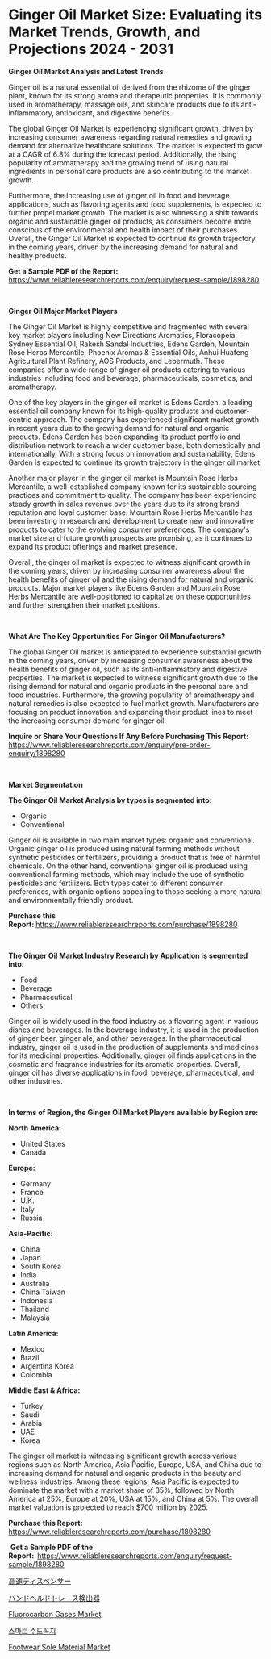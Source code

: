 <p><h1>Ginger Oil Market Size: Evaluating its Market Trends, Growth, and Projections 2024 - 2031</h1></p><p><strong>Ginger Oil Market Analysis and Latest Trends</strong></p>
<p><p>Ginger oil is a natural essential oil derived from the rhizome of the ginger plant, known for its strong aroma and therapeutic properties. It is commonly used in aromatherapy, massage oils, and skincare products due to its anti-inflammatory, antioxidant, and digestive benefits.</p><p>The global Ginger Oil Market is experiencing significant growth, driven by increasing consumer awareness regarding natural remedies and growing demand for alternative healthcare solutions. The market is expected to grow at a CAGR of 6.8% during the forecast period. Additionally, the rising popularity of aromatherapy and the growing trend of using natural ingredients in personal care products are also contributing to the market growth.</p><p>Furthermore, the increasing use of ginger oil in food and beverage applications, such as flavoring agents and food supplements, is expected to further propel market growth. The market is also witnessing a shift towards organic and sustainable ginger oil products, as consumers become more conscious of the environmental and health impact of their purchases. Overall, the Ginger Oil Market is expected to continue its growth trajectory in the coming years, driven by the increasing demand for natural and healthy products.</p></p>
<p><strong>Get a Sample PDF of the Report:&nbsp;</strong> <a href="https://www.reliableresearchreports.com/enquiry/request-sample/1898280">https://www.reliableresearchreports.com/enquiry/request-sample/1898280</a></p>
<p>&nbsp;</p>
<p><strong>Ginger Oil Major Market Players</strong></p>
<p><p>The Ginger Oil Market is highly competitive and fragmented with several key market players including New Directions Aromatics, Floracopeia, Sydney Essential Oil, Rakesh Sandal Industries, Edens Garden, Mountain Rose Herbs Mercantile, Phoenix Aromas & Essential Oils, Anhui Huafeng Agricultural Plant Refinery, AOS Products, and Lebermuth. These companies offer a wide range of ginger oil products catering to various industries including food and beverage, pharmaceuticals, cosmetics, and aromatherapy.</p><p>One of the key players in the ginger oil market is Edens Garden, a leading essential oil company known for its high-quality products and customer-centric approach. The company has experienced significant market growth in recent years due to the growing demand for natural and organic products. Edens Garden has been expanding its product portfolio and distribution network to reach a wider customer base, both domestically and internationally. With a strong focus on innovation and sustainability, Edens Garden is expected to continue its growth trajectory in the ginger oil market.</p><p>Another major player in the ginger oil market is Mountain Rose Herbs Mercantile, a well-established company known for its sustainable sourcing practices and commitment to quality. The company has been experiencing steady growth in sales revenue over the years due to its strong brand reputation and loyal customer base. Mountain Rose Herbs Mercantile has been investing in research and development to create new and innovative products to cater to the evolving consumer preferences. The company's market size and future growth prospects are promising, as it continues to expand its product offerings and market presence.</p><p>Overall, the ginger oil market is expected to witness significant growth in the coming years, driven by increasing consumer awareness about the health benefits of ginger oil and the rising demand for natural and organic products. Major market players like Edens Garden and Mountain Rose Herbs Mercantile are well-positioned to capitalize on these opportunities and further strengthen their market positions.</p></p>
<p>&nbsp;</p>
<p><strong>What Are The Key Opportunities For Ginger Oil Manufacturers?</strong></p>
<p><p>The global Ginger Oil market is anticipated to experience substantial growth in the coming years, driven by increasing consumer awareness about the health benefits of ginger oil, such as its anti-inflammatory and digestive properties. The market is expected to witness significant growth due to the rising demand for natural and organic products in the personal care and food industries. Furthermore, the growing popularity of aromatherapy and natural remedies is also expected to fuel market growth. Manufacturers are focusing on product innovation and expanding their product lines to meet the increasing consumer demand for ginger oil.</p></p>
<p><strong>Inquire or Share Your Questions If Any Before Purchasing This Report:</strong> <a href="https://www.reliableresearchreports.com/enquiry/pre-order-enquiry/1898280">https://www.reliableresearchreports.com/enquiry/pre-order-enquiry/1898280</a></p>
<p>&nbsp;</p>
<p><strong>Market Segmentation</strong></p>
<p><strong>The Ginger Oil Market Analysis by types is segmented into:</strong></p>
<p><ul><li>Organic</li><li>Conventional</li></ul></p>
<p><p>Ginger oil is available in two main market types: organic and conventional. Organic ginger oil is produced using natural farming methods without synthetic pesticides or fertilizers, providing a product that is free of harmful chemicals. On the other hand, conventional ginger oil is produced using conventional farming methods, which may include the use of synthetic pesticides and fertilizers. Both types cater to different consumer preferences, with organic options appealing to those seeking a more natural and environmentally friendly product.</p></p>
<p><strong>Purchase this Report:&nbsp;</strong><a href="https://www.reliableresearchreports.com/purchase/1898280">https://www.reliableresearchreports.com/purchase/1898280</a></p>
<p>&nbsp;</p>
<p><strong>The Ginger Oil Market Industry Research by Application is segmented into:</strong></p>
<p><ul><li>Food</li><li>Beverage</li><li>Pharmaceutical</li><li>Others</li></ul></p>
<p><p>Ginger oil is widely used in the food industry as a flavoring agent in various dishes and beverages. In the beverage industry, it is used in the production of ginger beer, ginger ale, and other beverages. In the pharmaceutical industry, ginger oil is used in the production of supplements and medicines for its medicinal properties. Additionally, ginger oil finds applications in the cosmetic and fragrance industries for its aromatic properties. Overall, ginger oil has diverse applications in food, beverage, pharmaceutical, and other industries.</p></p>
<p>&nbsp;</p>
<p><strong>In terms of Region, the Ginger Oil Market Players available by Region are:</strong></p>
<p>
    <p> <strong> North America: </strong>
        <ul>
            <li>United States</li>
            <li>Canada</li>
        </ul>
        </p> 
    <p> <strong> Europe: </strong>
        <ul>
            <li>Germany</li>
            <li>France</li>
            <li>U.K.</li>
            <li>Italy</li>
            <li>Russia</li>
        </ul>
        </p> 
    <p> <strong> Asia-Pacific: </strong>
        <ul>
            <li>China</li>
            <li>Japan</li>
            <li>South Korea</li>
            <li>India</li>
            <li>Australia</li>
            <li>China Taiwan</li>
            <li>Indonesia</li>
            <li>Thailand</li>
            <li>Malaysia</li>
        </ul>
        </p> 
    <p> <strong> Latin America: </strong>
        <ul>
            <li>Mexico</li>
            <li>Brazil</li>
            <li>Argentina Korea</li>
            <li>Colombia</li>
        </ul>
        </p> 
    <p> <strong> Middle East & Africa: </strong>
        <ul>
            <li>Turkey</li>
            <li>Saudi</li>
            <li>Arabia</li>
            <li>UAE</li>
            <li>Korea</li>
        </ul>
    </p>
    </p>
<p><p>The ginger oil market is witnessing significant growth across various regions such as North America, Asia Pacific, Europe, USA, and China due to increasing demand for natural and organic products in the beauty and wellness industries. Among these regions, Asia Pacific is expected to dominate the market with a market share of 35%, followed by North America at 25%, Europe at 20%, USA at 15%, and China at 5%. The overall market valuation is projected to reach $700 million by 2025.</p></p>
<p><strong>Purchase this Report: </strong><a href="https://www.reliableresearchreports.com/purchase/1898280">https://www.reliableresearchreports.com/purchase/1898280</a></p>
<p>&nbsp;<strong>Get a Sample PDF of the Report:&nbsp;&nbsp;</strong><a href="https://www.reliableresearchreports.com/enquiry/request-sample/1898280">https://www.reliableresearchreports.com/enquiry/request-sample/1898280</a></p>
<p><strong></strong></p>
<p><p><a href="https://medium.com/@alyle7648/%E9%AB%98%E9%80%9F%E3%83%87%E3%82%A3%E3%82%B9%E3%83%9A%E3%83%B3%E3%82%B5%E3%83%BC%E5%B8%82%E5%A0%B4%E3%81%AE%E5%B1%95%E6%9C%9B-%E6%A5%AD%E7%95%8C%E3%81%AE%E6%A6%82%E8%A6%81%E3%81%A8%E4%BA%88%E6%B8%AC-2024%E5%B9%B4%E3%81%8B%E3%82%892031%E5%B9%B4%E3%81%BE%E3%81%A7-50acccebbfad">高速ディスペンサー</a></p><p><a href="https://medium.com/@abdielkilback/2024%E5%B9%B4%E3%81%8B%E3%82%892031%E5%B9%B4%E3%81%AE%E6%9C%9F%E9%96%93%E3%81%AB%E4%BA%88%E6%B8%AC%E3%81%95%E3%82%8C%E3%82%8B%E6%90%BA%E5%B8%AF%E7%94%A8%E3%83%88%E3%83%AC%E3%83%BC%E3%82%B9%E6%A4%9C%E5%87%BA%E5%99%A8%E3%81%AE%E5%B8%82%E5%A0%B4%E5%88%86%E6%9E%90%E3%81%8A%E3%82%88%E3%81%B3%E8%A6%8F%E6%A8%A1%E4%BA%88%E6%B8%AC-c3c1f5bd275a">ハンドヘルドトレース検出器</a></p><p><a href="https://github.com/globismark/Market-Research-Report-List-2/blob/main/fluorocarbon-gases-market.md">Fluorocarbon Gases Market</a></p><p><a href="https://medium.com/@felipegrrady654556/%EC%8A%A4%EB%A7%88%ED%8A%B8-%EC%88%98%EC%A0%84-market-size-cagr-trends-2024-2030-655dbe0cf54f">스마트 수도꼭지</a></p><p><a href="https://github.com/bobicer/Market-Research-Report-List-2/blob/main/footwear-sole-material-market.md">Footwear Sole Material Market</a></p></p>